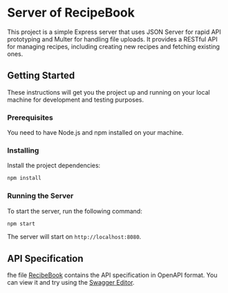 # Server of RecipeBook

This project is a simple Express server that uses JSON Server for rapid API prototyping and Multer for handling file
uploads. It provides a RESTful API for managing recipes, including creating new recipes and fetching existing ones.

## Getting Started

These instructions will get you the project up and running on your local machine for development and testing
purposes.

### Prerequisites

You need to have Node.js and npm installed on your machine.

### Installing

Install the project dependencies:

```bash
npm install
```

### Running the Server

To start the server, run the following command:

```bash
npm start
```

The server will start on `http://localhost:8080`.

## API Specification

fhe file [RecibeBook](./openapi.yaml) contains the API specification in OpenAPI format.
You can view it and try using the [Swagger Editor](https://editor.swagger.io/).
